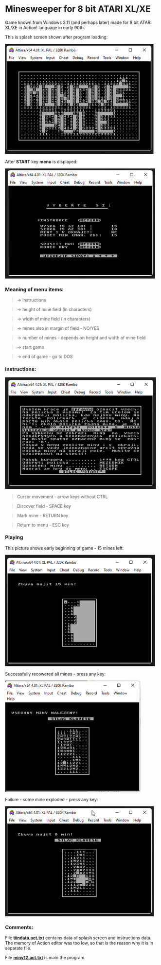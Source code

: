 # Minesweeper for 8 bit ATARI XL/XE
 
Game known from Windows 3.11 (and perhaps later) made for 8 bit ATARI XL/XE in Action! language in early 90th.

This is splash screen shown after program loading:

![Splash screen](splash.png)

After **START** key **menu** is displayed:

![Menu](menu.png)

### Meaning of menu items:

> -> Instructions

> -> height of mine field (in characters)

> -> width of mine field (in characters)

> -> mines also in margin of field - NO/YES

> -> number of mines - depends on height and width of mine field

> -> start game

> -> end of game - go to DOS


### Instructions:

![Instructions](instructions.png)

> Cursor movement - arrow keys without CTRL

> Discover field - SPACE key

> Mark mine - RETURN key

> Return to menu - ESC key


### Playing

This picture shows early beginning of game - 15 mines left:

![Playing](play.png)

Successfully recowered all mines - press any key:

![Success](success.png)

Failure - some mine exploded - press any key:

![Explosion](explosion.png)

### Comments:

File **[tiindata.act.txt](tiindata.act.txt)** contains data of splash screen and instructions data. The memory of Action editor was too low, so that is the reason why it is in separate file.

File **[miny12.act.txt](miny12.act.txt)** is main the program.









